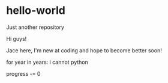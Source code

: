 # hello-world
Just another repository

Hi guys!

Jace here, I'm new at coding and hope to become better soon!

for year in years:
  i cannot python

  progress -= 0
